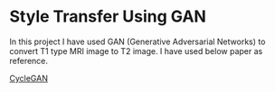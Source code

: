 # Style Transfer Using GAN

In this project I have used GAN (Generative Adversarial Networks) to convert T1 type MRI image to T2 image. I have used below paper as reference.

[CycleGAN](https://arxiv.org/abs/1703.10593)
